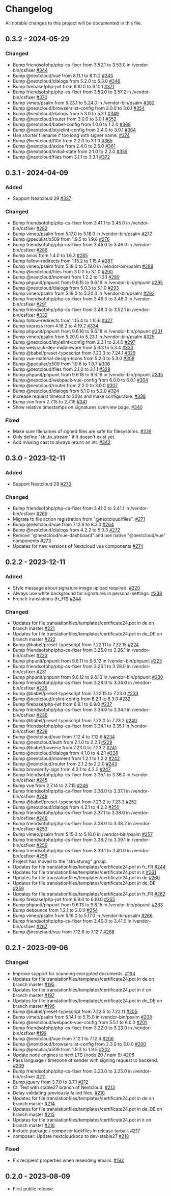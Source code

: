 # Changelog

All notable changes to this project will be documented in this file.

## 0.3.2 - 2024-05-29

### Changed
- Bump friendsofphp/php-cs-fixer from 3.52.1 to 3.53.0 in /vendor-bin/csfixer
  [#344](https://github.com/strukturag/nextcloud-certificate24/pull/344)
- Bump @nextcloud/vue from 8.11.1 to 8.11.2
  [#345](https://github.com/strukturag/nextcloud-certificate24/pull/345)
- Bump @nextcloud/dialogs from 5.2.0 to 5.3.0
  [#346](https://github.com/strukturag/nextcloud-certificate24/pull/346)
- Bump firebase/php-jwt from 6.10.0 to 6.10.1
  [#371](https://github.com/strukturag/nextcloud-certificate24/pull/371)
- Bump friendsofphp/php-cs-fixer from 3.53.0 to 3.57.2 in /vendor-bin/csfixer
  [#370](https://github.com/strukturag/nextcloud-certificate24/pull/370)
- Bump vimeo/psalm from 5.23.1 to 5.24.0 in /vendor-bin/psalm
  [#362](https://github.com/strukturag/nextcloud-certificate24/pull/362)
- Bump @nextcloud/browserslist-config from 3.0.0 to 3.0.1
  [#354](https://github.com/strukturag/nextcloud-certificate24/pull/354)
- Bump @nextcloud/dialogs from 5.3.0 to 5.3.1
  [#349](https://github.com/strukturag/nextcloud-certificate24/pull/349)
- Bump @nextcloud/router from 3.0.0 to 3.0.1
  [#352](https://github.com/strukturag/nextcloud-certificate24/pull/352)
- Bump @nextcloud/babel-config from 1.0.0 to 1.2.0
  [#368](https://github.com/strukturag/nextcloud-certificate24/pull/368)
- Bump @nextcloud/stylelint-config from 2.4.0 to 3.0.1
  [#364](https://github.com/strukturag/nextcloud-certificate24/pull/364)
- Use shorter filename if too long with signer name.
  [#374](https://github.com/strukturag/nextcloud-certificate24/pull/374)
- Bump @nextcloud/l10n from 2.2.0 to 3.1.0
  [#365](https://github.com/strukturag/nextcloud-certificate24/pull/365)
- Bump @nextcloud/axios from 2.4.0 to 2.5.0
  [#361](https://github.com/strukturag/nextcloud-certificate24/pull/361)
- Bump @nextcloud/initial-state from 2.1.0 to 2.2.0
  [#359](https://github.com/strukturag/nextcloud-certificate24/pull/359)
- Bump @nextcloud/files from 3.1.1 to 3.3.1
  [#372](https://github.com/strukturag/nextcloud-certificate24/pull/372)


## 0.3.1 - 2024-04-09

### Added
- Support Nextcloud 29
  [#337](https://github.com/strukturag/nextcloud-certificate24/pull/337)

### Changed
- Bump friendsofphp/php-cs-fixer from 3.41.1 to 3.45.0 in /vendor-bin/csfixer
  [#282](https://github.com/strukturag/nextcloud-certificate24/pull/282)
- Bump vimeo/psalm from 5.17.0 to 5.18.0 in /vendor-bin/psalm
  [#277](https://github.com/strukturag/nextcloud-certificate24/pull/277)
- Bump @peculiar/x509 from 1.9.5 to 1.9.6
  [#276](https://github.com/strukturag/nextcloud-certificate24/pull/276)
- Bump friendsofphp/php-cs-fixer from 3.45.0 to 3.46.0 in /vendor-bin/csfixer
  [#286](https://github.com/strukturag/nextcloud-certificate24/pull/286)
- Bump axios from 1.4.0 to 1.6.3
  [#285](https://github.com/strukturag/nextcloud-certificate24/pull/285)
- Bump follow-redirects from 1.15.2 to 1.15.4
  [#287](https://github.com/strukturag/nextcloud-certificate24/pull/287)
- Bump vimeo/psalm from 5.18.0 to 5.19.0 in /vendor-bin/psalm
  [#288](https://github.com/strukturag/nextcloud-certificate24/pull/288)
- Bump @nextcloud/files from 3.0.0 to 3.1.0
  [#290](https://github.com/strukturag/nextcloud-certificate24/pull/290)
- Bump @nextcloud/moment from 1.2.2 to 1.3.1
  [#289](https://github.com/strukturag/nextcloud-certificate24/pull/289)
- Bump phpunit/phpunit from 9.6.15 to 9.6.16 in /vendor-bin/phpunit
  [#295](https://github.com/strukturag/nextcloud-certificate24/pull/295)
- Bump @nextcloud/dialogs from 5.0.3 to 5.1.0
  [#293](https://github.com/strukturag/nextcloud-certificate24/pull/293)
- Bump vimeo/psalm from 5.19.0 to 5.20.0 in /vendor-bin/psalm
  [#292](https://github.com/strukturag/nextcloud-certificate24/pull/292)
- Bump friendsofphp/php-cs-fixer from 3.46.0 to 3.48.0 in /vendor-bin/csfixer
  [#291](https://github.com/strukturag/nextcloud-certificate24/pull/291)
- Bump friendsofphp/php-cs-fixer from 3.48.0 to 3.52.1 in /vendor-bin/csfixer
  [#332](https://github.com/strukturag/nextcloud-certificate24/pull/332)
- Bump follow-redirects from 1.15.4 to 1.15.6
  [#327](https://github.com/strukturag/nextcloud-certificate24/pull/327)
- Bump express from 4.18.2 to 4.19.2
  [#334](https://github.com/strukturag/nextcloud-certificate24/pull/334)
- Bump phpunit/phpunit from 9.6.16 to 9.6.18 in /vendor-bin/phpunit
  [#331](https://github.com/strukturag/nextcloud-certificate24/pull/331)
- Bump vimeo/psalm from 5.20.0 to 5.23.1 in /vendor-bin/psalm
  [#325](https://github.com/strukturag/nextcloud-certificate24/pull/325)
- Bump @nextcloud/stylelint-config from 2.3.1 to 2.4.0
  [#297](https://github.com/strukturag/nextcloud-certificate24/pull/297)
- Bump webpack-dev-middleware from 5.3.3 to 5.3.4
  [#333](https://github.com/strukturag/nextcloud-certificate24/pull/333)
- Bump @babel/preset-typescript from 7.23.3 to 7.24.1
  [#329](https://github.com/strukturag/nextcloud-certificate24/pull/329)
- Bump vue-material-design-icons from 5.2.0 to 5.3.0
  [#308](https://github.com/strukturag/nextcloud-certificate24/pull/308)
- Bump @peculiar/x509 from 1.9.6 to 1.9.7
  [#306](https://github.com/strukturag/nextcloud-certificate24/pull/306)
- Bump @nextcloud/files from 3.1.0 to 3.1.1
  [#328](https://github.com/strukturag/nextcloud-certificate24/pull/328)
- Bump phpunit/phpunit from 9.6.18 to 9.6.19 in /vendor-bin/phpunit
  [#335](https://github.com/strukturag/nextcloud-certificate24/pull/335)
- Bump @nextcloud/webpack-vue-config from 6.0.0 to 6.0.1
  [#304](https://github.com/strukturag/nextcloud-certificate24/pull/304)
- Bump @nextcloud/router from 2.2.0 to 3.0.0
  [#307](https://github.com/strukturag/nextcloud-certificate24/pull/307)
- Bump @nextcloud/dialogs from 5.1.0 to 5.2.0
  [#324](https://github.com/strukturag/nextcloud-certificate24/pull/324)
- Increase request timeout to 300s and make configurable.
  [#338](https://github.com/strukturag/nextcloud-certificate24/pull/338)
- Bump vue from 2.7.15 to 2.7.16
  [#341](https://github.com/strukturag/nextcloud-certificate24/pull/341)
- Show relative timestamps on signatures overview page.
  [#340](https://github.com/strukturag/nextcloud-certificate24/pull/340)

### Fixed
- Make sure filenames of signed files are safe for filesystems.
  [#339](https://github.com/strukturag/nextcloud-certificate24/pull/339)
- Only define "str_to_stream" if it doesn't exist yet.
- Add missing cast to always return an int.
  [#342](https://github.com/strukturag/nextcloud-certificate24/pull/342)


## 0.3.0 - 2023-12-11

### Added
- Support Nextcloud 28
  [#270](https://github.com/strukturag/nextcloud-certificate24/pull/270)

### Changed
- Bump friendsofphp/php-cs-fixer from 3.41.0 to 3.41.1 in /vendor-bin/csfixer
  [#269](https://github.com/strukturag/nextcloud-certificate24/pull/269)
- Migrate to file action registration from "@nextcloud/files".
  [#271](https://github.com/strukturag/nextcloud-certificate24/pull/271)
- Bump @nextcloud/vue from 7.12.6 to 8.3.0
  [#264](https://github.com/strukturag/nextcloud-certificate24/pull/264)
- Bump @nextcloud/dialogs from 4.2.2 to 5.0.3
  [#272](https://github.com/strukturag/nextcloud-certificate24/pull/272)
- Remove "@nextcloud/vue-dashboard" and use native "@nextcloud/vue" components
  [#273](https://github.com/strukturag/nextcloud-certificate24/pull/273)
- Updates for new versions of Nextcloud vue components
  [#274](https://github.com/strukturag/nextcloud-certificate24/pull/274)


## 0.2.2 - 2023-12-11

### Added
- Style message about signature image upload required.
  [#220](https://github.com/strukturag/nextcloud-certificate24/pull/220)
- Always use white background for signatures in personal settings.
  [#238](https://github.com/strukturag/nextcloud-certificate24/pull/238)
- French translations (fr_FR)
  [#244](https://github.com/strukturag/nextcloud-certificate24/pull/244)

### Changed
- Updates for file translationfiles/templates/certificate24.pot in de on branch master
  [#221](https://github.com/strukturag/nextcloud-certificate24/pull/221)
- Updates for file translationfiles/templates/certificate24.pot in de_DE on branch master
  [#222](https://github.com/strukturag/nextcloud-certificate24/pull/222)
- Bump @babel/preset-typescript from 7.22.11 to 7.22.15
  [#224](https://github.com/strukturag/nextcloud-certificate24/pull/224)
- Bump friendsofphp/php-cs-fixer from 3.25.0 to 3.26.1 in /vendor-bin/csfixer
  [#223](https://github.com/strukturag/nextcloud-certificate24/pull/223)
- Bump phpunit/phpunit from 9.6.11 to 9.6.12 in /vendor-bin/phpunit
  [#225](https://github.com/strukturag/nextcloud-certificate24/pull/225)
- Bump friendsofphp/php-cs-fixer from 3.26.1 to 3.28.0 in /vendor-bin/csfixer
  [#231](https://github.com/strukturag/nextcloud-certificate24/pull/231)
- Bump phpunit/phpunit from 9.6.12 to 9.6.13 in /vendor-bin/phpunit
  [#230](https://github.com/strukturag/nextcloud-certificate24/pull/230)
- Bump friendsofphp/php-cs-fixer from 3.28.0 to 3.34.0 in /vendor-bin/csfixer
  [#235](https://github.com/strukturag/nextcloud-certificate24/pull/235)
- Bump @babel/preset-typescript from 7.22.15 to 7.23.0
  [#233](https://github.com/strukturag/nextcloud-certificate24/pull/233)
- Bump @nextcloud/eslint-config from 8.2.1 to 8.3.0
  [#232](https://github.com/strukturag/nextcloud-certificate24/pull/232)
- Bump firebase/php-jwt from 6.8.1 to 6.9.0
  [#237](https://github.com/strukturag/nextcloud-certificate24/pull/237)
- Bump friendsofphp/php-cs-fixer from 3.34.0 to 3.34.1 in /vendor-bin/csfixer
  [#236](https://github.com/strukturag/nextcloud-certificate24/pull/236)
- Bump @babel/preset-typescript from 7.23.0 to 7.23.2
  [#240](https://github.com/strukturag/nextcloud-certificate24/pull/240)
- Bump friendsofphp/php-cs-fixer from 3.34.1 to 3.35.1 in /vendor-bin/csfixer
  [#239](https://github.com/strukturag/nextcloud-certificate24/pull/239)
- Bump @nextcloud/vue from 7.12.4 to 7.12.6
  [#234](https://github.com/strukturag/nextcloud-certificate24/pull/234)
- Bump @nextcloud/auth from 2.1.0 to 2.2.1
  [#229](https://github.com/strukturag/nextcloud-certificate24/pull/229)
- Bump @babel/traverse from 7.23.0 to 7.23.2
  [#241](https://github.com/strukturag/nextcloud-certificate24/pull/241)
- Bump @nextcloud/dialogs from 4.1.0 to 4.2.1
  [#228](https://github.com/strukturag/nextcloud-certificate24/pull/228)
- Bump @nextcloud/moment from 1.2.1 to 1.2.2
  [#242](https://github.com/strukturag/nextcloud-certificate24/pull/242)
- Bump @nextcloud/router from 2.1.2 to 2.2.0
  [#243](https://github.com/strukturag/nextcloud-certificate24/pull/243)
- Bump browserify-sign from 4.2.1 to 4.2.2
  [#247](https://github.com/strukturag/nextcloud-certificate24/pull/247)
- Bump friendsofphp/php-cs-fixer from 3.35.1 to 3.36.0 in /vendor-bin/csfixer
  [#245](https://github.com/strukturag/nextcloud-certificate24/pull/245)
- Bump vue from 2.7.14 to 2.7.15
  [#246](https://github.com/strukturag/nextcloud-certificate24/pull/246)
- Bump friendsofphp/php-cs-fixer from 3.36.0 to 3.37.1 in /vendor-bin/csfixer
  [#248](https://github.com/strukturag/nextcloud-certificate24/pull/248)
- Bump @babel/preset-typescript from 7.23.2 to 7.23.3
  [#252](https://github.com/strukturag/nextcloud-certificate24/pull/252)
- Bump @nextcloud/dialogs from 4.2.1 to 4.2.2
  [#250](https://github.com/strukturag/nextcloud-certificate24/pull/250)
- Bump friendsofphp/php-cs-fixer from 3.37.1 to 3.38.0 in /vendor-bin/csfixer
  [#249](https://github.com/strukturag/nextcloud-certificate24/pull/249)
- Bump friendsofphp/php-cs-fixer from 3.38.0 to 3.38.2 in /vendor-bin/csfixer
  [#253](https://github.com/strukturag/nextcloud-certificate24/pull/253)
- Bump vimeo/psalm from 5.15.0 to 5.16.0 in /vendor-bin/psalm
  [#257](https://github.com/strukturag/nextcloud-certificate24/pull/257)
- Bump friendsofphp/php-cs-fixer from 3.38.2 to 3.39.1 in /vendor-bin/csfixer
  [#256](https://github.com/strukturag/nextcloud-certificate24/pull/256)
- Bump friendsofphp/php-cs-fixer from 3.39.1 to 3.40.0 in /vendor-bin/csfixer
  [#258](https://github.com/strukturag/nextcloud-certificate24/pull/258)
- Project has moved to the "strukturag" group.
- Updates for file translationfiles/templates/certificate24.pot in fr_FR
  [#244](https://github.com/strukturag/nextcloud-certificate24/pull/244)
- Updates for file translationfiles/templates/certificate24.pot in it
  [#261](https://github.com/strukturag/nextcloud-certificate24/pull/261)
- Updates for file translationfiles/templates/certificate24.pot in de
  [#260](https://github.com/strukturag/nextcloud-certificate24/pull/260)
- Updates for file translationfiles/templates/certificate24.pot in de_DE
  [#259](https://github.com/strukturag/nextcloud-certificate24/pull/259)
- Updates for file translationfiles/templates/certificate24.pot in fr_FR
  [#262](https://github.com/strukturag/nextcloud-certificate24/pull/262)
- Bump firebase/php-jwt from 6.9.0 to 6.10.0
  [#265](https://github.com/strukturag/nextcloud-certificate24/pull/265)
- Bump phpunit/phpunit from 9.6.13 to 9.6.15 in /vendor-bin/phpunit
  [#263](https://github.com/strukturag/nextcloud-certificate24/pull/263)
- Bump debounce from 1.2.1 to 2.0.0
  [#254](https://github.com/strukturag/nextcloud-certificate24/pull/254)
- Bump vimeo/psalm from 5.16.0 to 5.17.0 in /vendor-bin/psalm
  [#266](https://github.com/strukturag/nextcloud-certificate24/pull/266)
- Bump friendsofphp/php-cs-fixer from 3.40.0 to 3.41.0 in /vendor-bin/csfixer
  [#267](https://github.com/strukturag/nextcloud-certificate24/pull/267)
- Bump @nextcloud/vue from 7.12.6 to 7.12.7
  [#268](https://github.com/strukturag/nextcloud-certificate24/pull/268)


## 0.2.1 - 2023-09-06

### Changed
- Improve support for scanning encrypted documents.
  [#194](https://github.com/strukturag/nextcloud-certificate24/pull/194)
- Updates for file translationfiles/templates/certificate24.pot in de on branch master
  [#195](https://github.com/strukturag/nextcloud-certificate24/pull/195)
- Updates for file translationfiles/templates/certificate24.pot in it on branch master
  [#197](https://github.com/strukturag/nextcloud-certificate24/pull/197)
- Updates for file translationfiles/templates/certificate24.pot in de_DE on branch master
  [#196](https://github.com/strukturag/nextcloud-certificate24/pull/196)
- Bump @babel/preset-typescript from 7.22.5 to 7.22.11
  [#205](https://github.com/strukturag/nextcloud-certificate24/pull/205)
- Bump vimeo/psalm from 5.14.1 to 5.15.0 in /vendor-bin/psalm
  [#203](https://github.com/strukturag/nextcloud-certificate24/pull/203)
- Bump @nextcloud/webpack-vue-config from 5.5.1 to 6.0.0
  [#201](https://github.com/strukturag/nextcloud-certificate24/pull/201)
- Bump friendsofphp/php-cs-fixer from 3.22.0 to 3.23.0 in /vendor-bin/csfixer
  [#199](https://github.com/strukturag/nextcloud-certificate24/pull/199)
- Bump @nextcloud/vue from 7.12.1 to 7.12.4
  [#206](https://github.com/strukturag/nextcloud-certificate24/pull/206)
- Bump @nextcloud/browserslist-config from 2.3.0 to 3.0.0
  [#200](https://github.com/strukturag/nextcloud-certificate24/pull/200)
- Bump @peculiar/x509 from 1.9.3 to 1.9.5
  [#202](https://github.com/strukturag/nextcloud-certificate24/pull/202)
- Update node engines to next LTS (node 20 / npm 9)
  [#208](https://github.com/strukturag/nextcloud-certificate24/pull/208)
- Pass language / timezone of sender with signing request to backend.
  [#209](https://github.com/strukturag/nextcloud-certificate24/pull/209)
- Bump friendsofphp/php-cs-fixer from 3.23.0 to 3.25.0 in /vendor-bin/csfixer
  [#211](https://github.com/strukturag/nextcloud-certificate24/pull/211)
- Bump jquery from 3.7.0 to 3.7.1
  [#212](https://github.com/strukturag/nextcloud-certificate24/pull/212)
- CI: Test with stable27 branch of Nextcloud.
  [#213](https://github.com/strukturag/nextcloud-certificate24/pull/213)
- Delay validating previously failed files.
  [#210](https://github.com/strukturag/nextcloud-certificate24/pull/210)
- Updates for file translationfiles/templates/certificate24.pot in de on branch master
  [#214](https://github.com/strukturag/nextcloud-certificate24/pull/214)
- Updates for file translationfiles/templates/certificate24.pot in de_DE on branch master
  [#215](https://github.com/strukturag/nextcloud-certificate24/pull/215)
- Updates for file translationfiles/templates/certificate24.pot in it on branch master
  [#216](https://github.com/strukturag/nextcloud-certificate24/pull/216)
- Include package / composer lockfiles in release tarball.
  [#217](https://github.com/strukturag/nextcloud-certificate24/pull/217)
- composer: Update nextcloud/ocp to dev-stable27
  [#218](https://github.com/strukturag/nextcloud-certificate24/pull/218)

### Fixed
- Fix recipient properties when resending emails.
  [#193](https://github.com/strukturag/nextcloud-certificate24/pull/193)


## 0.2.0 - 2023-08-09

- First public release.
